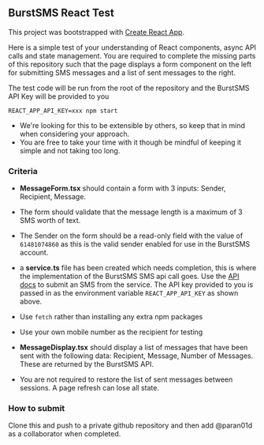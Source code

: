 ## BurstSMS React Test

This project was bootstrapped with [Create React App](https://github.com/facebook/create-react-app).

Here is a simple test of your understanding of React components, async API calls and state management. You are required to complete the missing parts of this repository such that the page displays a form component on the left for submitting SMS messages and a list of sent messages to the right.

The test code will be run from the root of the repository and the BurstSMS API Key will be provided to you

```
REACT_APP_API_KEY=xxx npm start
```
- We're looking for this to be extensible by others, so keep that in mind when considering your approach.
- You are free to take your time with it though be mindful of keeping it simple and not taking too long. 



### Criteria

- **MessageForm.tsx** should contain a form with 3 inputs: Sender, Recipient, Message.

- The form should validate that the message length is a maximum of 3 SMS worth of text.

- The Sender on the form should be a read-only field with the value of `61481074860` as this is the valid sender enabled for use in the BurstSMS account.

- a **service.ts** file has been created which needs completion, this is where the implementation of the BurstSMS SMS api call goes. Use the [API docs](https://developer.transmitmessage.com) to submit an SMS from the service. The API key provided to you is passed in as the environment variable `REACT_APP_API_KEY` as shown above.

- Use `fetch` rather than installing any extra npm packages

- Use your own mobile number as the recipient for testing

- **MessageDisplay.tsx** should display a list of messages that have been sent with the following data: Recipient, Message, Number of Messages. These are returned by the BurstSMS API.

- You are not required to restore the list of sent messages between sessions. A page refresh can lose all state.

### How to submit

Clone this and push to a private github repository and then add @paran01d as a collaborator when completed.
